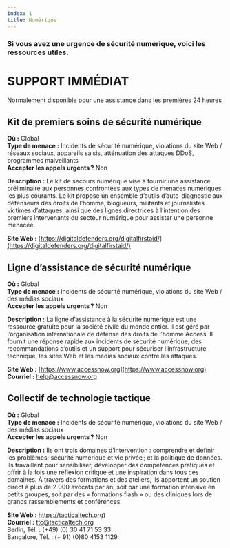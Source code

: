 ```yaml
---
index: 1
title: Numérique
---
```

### Si vous avez une urgence de sécurité numérique, voici les ressources utiles.

# SUPPORT IMMÉDIAT

Normalement disponible pour une assistance dans les premières 24 heures

## Kit de premiers soins de sécurité numérique

**Où :** Global  
**Type de menace :** Incidents de sécurité numérique, violations du site Web / réseaux sociaux, appareils saisis, atténuation des attaques DDoS, programmes malveillants  
**Accepter les appels urgents ?** Non  

**Description :** Le kit de secours numérique vise à fournir une assistance préliminaire aux personnes confrontées aux types de menaces numériques les plus courants. Le kit propose un ensemble d’outils d’auto-diagnostic aux défenseurs des droits de l’homme, blogueurs, militants et journalistes victimes d’attaques, ainsi que des lignes directrices à l’intention des premiers intervenants du secteur numérique pour assister une personne menacée.

**Site Web :** [https://digitaldefenders.org/digitalfirstaid/](https://digitaldefenders.org/digitalfirstaid/)

## Ligne d’assistance de sécurité numérique

**Où :** Global  
**Type de menace :** Incidents de sécurité numérique, violations du site Web / des médias sociaux  
**Accepter les appels urgents ?** Non  

**Description :** La ligne d’assistance à la sécurité numérique est une ressource gratuite pour la société civile du monde entier. Il est géré par l’organisation internationale de défense des droits de l’homme Access. Il fournit une réponse rapide aux incidents de sécurité numérique, des recommandations d’outils et un support pour sécuriser l’infrastructure technique, les sites Web et les médias sociaux contre les attaques.

**Site Web :** [https://www.accessnow.org](https://www.accessnow.org)    
**Courriel :** help@accessnow.org  

## Collectif de technologie tactique

**Où :** Global  
**Type de menace :** Incidents de sécurité numérique, violations du site Web / des médias sociaux  
**Accepter les appels urgents ?** Non  

**Description :** Ils ont trois domaines d’intervention : comprendre et définir les problèmes; sécurité numérique et vie privée ; et la politique de données. Ils travaillent pour sensibiliser, développer des compétences pratiques et offrir à la fois une réflexion critique et une inspiration dans tous ces domaines. À travers des formations et des ateliers, ils apportent un soutien direct à plus de 2 000 avocats par an, soit par une formation intensive en petits groupes, soit par des « formations flash » ou des cliniques lors de grands rassemblements et conférences.

**Site Web :** [https://tacticaltech.org)](https://tacticaltech.org)   
**Courriel :** ttc@tacticaltech.org   
Berlin, Tél. : (+49) (0) 30 41 71 53 33   
Bangalore, Tél. : (+ 91) (0)80 4153 1129  
